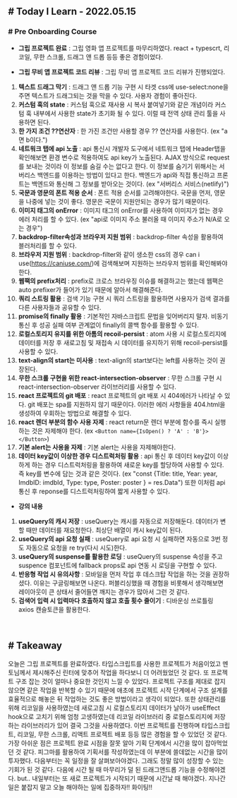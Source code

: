 ## # Today I Learn - 2022.05.15

### # Pre Onboarding Course

- **그립 프로젝트 완료** : 그립 영화 앱 프로젝트를 마무리하였다. react + typescrt, 리코일, 무한 스크롤, 드래그 앤 드롭 등등 좋은 경험이었다.

- **그립 무비 앱 프로젝트 코드 리뷰** : 그립 무비 앱 프로젝트 코드 리뷰가 진행되었다.

1. **텍스트 드래그 막기** : 드래그 앤 드롭 기능 구현 시 타겟 css에 use-select:none을 주면 텍스트가 드래그되는 것을 막을 수 있다. 사용자 경험이 좋아진다.
2. **커스텀 훅의 state** : 커스텀 훅으로 재사용 시 복사 붙여넣기와 같은 개념이라 커스텀 훅 내부에서 사용한 state가 초기화 될 수 있다. 이럴 때 전역 상태 관리 툴을 사용하면 된다.
3. **한 가지 조건 ??연산자** : 한 가진 조건만 사용할 경우 ?? 연산자를 사용한다. (ex "a면 b이다.")
4. **네트워크 탭에 api 노출** : api 통신시 개발자 도구에서 네트워크 탭에 Header탭을 확인해보면 환경 변수로 적용하여도 api key가 노출된다. AJAX 방식으로 request를 보내는 것이라 이 정보를 숨길 수는 없다고 한다. 이 정보를 숨기기 위해서는 서버리스 백엔드를 이용하는 방법이 있다고 한다. 백엔드가 api와 직접 통신하고 프론트는 백엔드와 통신해 그 정보를 받아오는 것이다. (ex "서버리스 서비스(netlify)")
5. **국문과 영문의 폰트 적용 순서** : 폰트 적용 순서를 고려해야한다. 국문을 먼저, 영문을 나중에 넣는 것이 좋다. 영문은 국문이 지원안되는 경우가 많기 때문이다.
6. **이미지 태그의 onError** : 이미지 태그의 onError를 사용하여 이미지가 없는 경우 에러 처리를 할 수 있다. (ex "api로 이미지 주소 불러올 때 이미지 주소가 N/A로 오는 경우")
7. **backdrop-filter속성과 브라우저 지원 범위** : backdrop-filter 속성을 활용하여 블러처리를 할 수 있다.
8. **브라우저 지원 범위** : backdrop-filter와 같이 생소한 css의 경우 can i use(https://caniuse.com/)에 검색해보며 지원하는 브라우저 범위를 확인해봐야한다.
9. **웹팩의 prefix처리** : prefix로 크로스 브라우징 이슈를 해결하고는 했는데 웹팩은 auto prefixer가 들어가 있기 때문에 알아서 해결해준다.
10. **쿼리 스트링 활용** : 검색 기능 구현 시 쿼리 스트링을 활용하면 사용자가 검색 결과를 다른 사용자들과 공유할 수 있다.
11. **promise의 finally 활용** : 기본적인 자바스크립트 문법을 잊어버리지 말자. 비동기 통신 후 성공 실패 여부 관계없이 finally의 콜백 함수를 활용할 수 있다.
12. **로컬스토리지 유지를 위한 아톰의 recoil-persist** : atom 사용 시 로컬스토리지에 데이터를 저장 후 새로고침 및 재접속 시 데이터를 유지하기 위해 recoil-persist를 사용할 수 있다.
13. **text-align의 start는 미사용** : text-align의 start보다는 left를 사용하는 것이 권장된다.
14. **무한 스크롤 구현을 위한 react-intersection-observer** : 무한 스크롤 구현 시 react-intersection-observer 라이브러리를 사용할 수 있다.
15. **react 프로젝트의 git 배포** : react 프로젝트의 git 배포 시 404에러가 나타날 수 있다. git 배포는 spa를 지원하지 않기 때문이다. 이러한 에러 사항들을 404.html을 생성하여 우회하는 방법으로 해결할 수 있다.
16. **react 렌더 부분의 함수 사용 자제** : react return문 렌더 부분에 함수를 즉시 실행하는 것은 자제해야 한다. (ex `<Button name={IsOpen() ? 'A' : 'B'}></Button>`)
17. **기본 alert는 사용을 자제** : 기본 alert는 사용을 자제해야한다.
18. **데이터 key값이 이상한 경우 디스트럭처링 활용** : api 통신 후 데이터 key값이 이상하게 하는 경우 디스트럭처링을 활용하여 새로운 key를 할당하여 사용할 수 있다. 즉 key를 변수에 담는 것과 같은 것이다. (ex "const {Title: title, Year: year, ImdbID: imdbId, Type: type, Poster: poster } = res.Data") 또한 이처럼 api 통신 후 reponse를 디스트럭처링하여 짧게 사용할 수 있다.

- **강의 내용**

1. **useQuery의 캐시 저장** : useQuery는 캐시를 자동으로 저장해둔다. 데이터가 변할 때만 데이터를 재요청한다. 최상단 배열이 캐시 key값이 된다.
2. **useQuery의 api 요청 실패** : useQuery로 api 요청 시 실패하면 자동으로 3번 정도 자동으로 요청을 re try(다시 시도)한다.
3. **useQuery의 suspense를 활용한 로딩** : useQuery의 suspense 속성을 주고 suspence 컴포넌트에 fallback props로 api 연동 시 로딩을 구현할 수 있다.
4. **반응형 작업 시 유의사항** : 모바일을 먼저 작업 후 데스크탑 작업을 하는 것을 권장하셨다. 이유는 구글링해보면 나온다. 퍼블리싱했을 때 경험을 비롯해서 생각해보면 레이아웃이 큰 상태서 줄어들면 깨지는 경우가 많아서 그런 것 같다.
5. **검색어 입력 시 입력마다 호출하지 않고 호출 횟수 줄이기** : 디바운싱 쓰로틀링 axios 캔슬토큰을 활용한다.

<br>

## # Takeaway

오늘은 그립 프로젝트를 완료하였다. 타입스크립트를 사용한 프로젝트가 처음이었고 멘토님께서 제시해주신 린터에 맞추어 작업을 하다보니 더 어려웠었던 것 같다. 또 프로젝트 구조 잡는 것이 얼마나 중요한 것인지 느낄 수 있었다. 프로젝트 구조를 제대로 잡지 않으면 같은 작업을 반복할 수 있기 때문에 애초에 프로젝트 시작 단계에서 구조 설계를 효율적으로 해놓은 뒤 작업하는 것도 좋은 방법이라고 생각이 되었다. 또한 상태관리를 위해 리코일을 사용하였는데 새로고침 시 로컬스토리지 데이터가 날아가 useEffect hook으로 고치기 위해 엄청 고생하였는데 리코일 라이브러리 중 로컬스토리지에 저장하는 라이브러리가 있어 결국 그것을 사용하였다. 이번 프로젝트를 진행하며 타입스크립트, 리코일, 무한 스크롤, 리액트 프로젝트 배포 등등 많은 경험을 할 수 있었던 것 같다. 가장 아쉬운 점은 프로젝트 완료 시점을 잘못 알아 기획 단계에서 시간을 많이 잡아먹었던 것 같다. 피그마를 활용하여 기획서를 작성하였는데 이 부분에 쓸데없는 시간을 많이 투자했다. 다음부터는 꼭 일정을 잘 살펴보아야겠다. 그래도 정말 많이 성장할 수 있는 기회가 된 것 같다. 다음에 시간 될 때 마무리가 덜 된 드래그앤드롭 기능을 수정해야겠다. but.. 내일부터는 또 새로 프로젝트가 시작되기 때문에 시간날 때 해야겠다. 지나간 일은 붙잡지 말고 오늘 해야하는 일에 집중하자!! 화이팅!!
